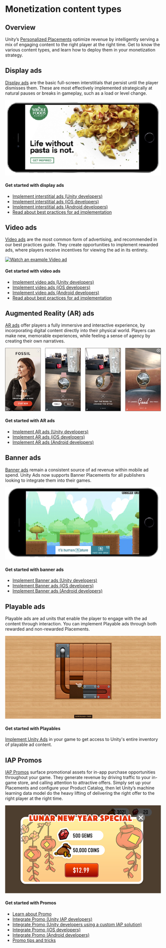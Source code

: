 # Monetization content types
## Overview
Unity’s [Personalized Placements](MonetizationPersonalizedPlacements.md) optimize revenue by intelligently serving a mix of engaging content to the right player at the right time. Get to know the various content types, and learn how to deploy them in your monetization strategy.   

## Display ads
[Display ads](MonetizationBasicIntegration.md) are the basic full-screen interstitials that persist until the player dismisses them. These are most effectively implemented strategically at natural pauses or breaks in gameplay, such as a load or level change.

![Example of a Display ad.](images/DisplayAd.png)

#### Get started with display ads
* [Implement interstitial ads (Unity developers)](MonetizationBasicIntegrationUnity.md)
* [Implement interstitial ads (iOS developers)](MonetizationBasicIntegrationIos.md)
* [Implement interstitial ads (Android developers)](MonetizationBasicIntegrationAndroid.md)
* [Read about best practices for ad implementation](MonetizationResourcesBestPracticesAds.md)

## Video ads
[Video ads](MonetizationBasicIntegration.md) are the most common form of advertising, and recommended in our best practices guide. They create opportunities to implement rewarded ads, where players receive incentives for viewing the ad in its entirety. 

[![Watch an example Video ad](https://github.com/Applifier/unity-ads/wiki/monetization/VideoAdCapture.png)](https://www.youtube.com/embed/6KUos_LjcbY?autoplay=1&disablekb=1&html5=1&iv_load_policy=3&modestbranding=1&showinfo=0)

#### Get started with video ads
* [Implement video ads (Unity developers)](MonetizationBasicIntegrationUnity.md)
* [Implement video ads (iOS developers)](MonetizationBasicIntegrationIos.md)
* [Implement video ads (Android developers)](MonetizationBasicIntegrationAndroid.md)
* [Read about best practices for ad implementation](MonetizationResourcesBestPracticesAds.md)

## Augmented Reality (AR) ads
[AR ads](MonetizationArAds.md) offer players a fully immersive and interactive experience, by incorporating digital content directly into their physical world. Players can make new, memorable experiences, while feeling a sense of agency by creating their own narratives.

![Example of an AR ad.](images/ARexample.png)

#### Get started with AR ads
* [Implement AR ads (Unity developers)](MonetizationArAdsUnity.md)
* [Implement AR ads (iOS developers)](MonetizationArAdsIos.md)
* [Implement AR ads (Android developers)](MonetizationArAdsAndroid.md)

## Banner ads
[Banner ads](MonetizationBannerAds.md) remain a consistent source of ad revenue within mobile ad spend. Unity Ads now supports Banner Placements for all publishers looking to integrate them into their games. 

![Example of a banner ad.](images/BannerExample.png)

#### Get started with banner ads
* [Implement Banner ads (Unity developers)](MonetizationBannerAdsUnity.md)
* [Implement Banner ads (iOS developers)](MonetizationBannerAdsIos.md)
* [Implement Banner ads (Android developers)](MonetizationBannerAdsAndroid.md)

## Playable ads
Playable ads are ad units that enable the player to engage with the ad content through interaction. You can implement Playable ads through both rewarded and non-rewarded Placements.

![Example of a Playable ad.](images/PlayableAd.png)

#### Get started with Playables
[Implement Unity Ads](MonetizationBasicIntegration.md) in your game to get access to Unity's entire inventory of playable ad content.

## IAP Promos
[IAP Promos](https://docs.unity3d.com/2019.1/Documentation/Manual/IAPPromo.html) surface promotional assets for in-app purchase opportunities throughout your game. They generate revenue by driving traffic to your in-game store, and calling attention to attractive offers. Simply set up your Placements and configure your Product Catalog, then let Unity’s machine learning data model do the heavy lifting of delivering the right offer to the right player at the right time. 

![Example of an IAP Promo ad in-game](images/SeasonalPromo.png)

#### Get started with Promos
* [Learn about Promo](https://docs.unity3d.com/Manual/IAPPromo.html)
* [Integrate Promo (Unity IAP developers)](https://docs.unity3d.com/Manual/IAPPromoIntegration.html)
* [Integrate Promo (Unity developers using a custom IAP solution)](MonetizationPurchasingIntegrationUnity.md)
* [Integrate Promo (iOS developers)](MonetizationPurchasingIntegrationIos.md)
* [Integrate Promo (Android developers)](MonetizationPurchasingIntegrationAndroid.md)
* [Promo tips and tricks](MonetizationResourcesBestPracticesPromo.md)